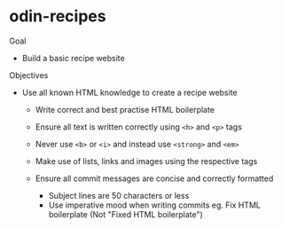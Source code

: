 # odin-recipes
Goal

- Build a basic recipe website

Objectives

- Use all known HTML knowledge to create a recipe website
    - Write correct and best practise HTML boilerplate
    - Ensure all text is written correctly using `<h>` and `<p>` tags
    - Never use `<b>` or `<i>` and instead use `<strong>` and `<em>`
    - Make use of lists, links and images using the respective tags

    - Ensure all commit messages are concise and correctly formatted
        - Subject lines are 50 characters or less
        - Use imperative mood when writing commits eg. Fix HTML boilerplate (Not "Fixed HTML boilerplate")